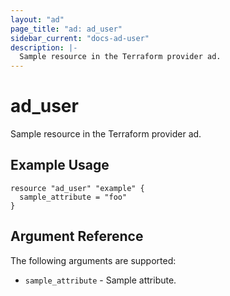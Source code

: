 ```yaml
---
layout: "ad"
page_title: "ad: ad_user"
sidebar_current: "docs-ad-user"
description: |-
  Sample resource in the Terraform provider ad.
---
```


# ad_user

Sample resource in the Terraform provider ad.

## Example Usage

```hcl
resource "ad_user" "example" {
  sample_attribute = "foo"
}
```

## Argument Reference

The following arguments are supported:

* `sample_attribute` - Sample attribute.

